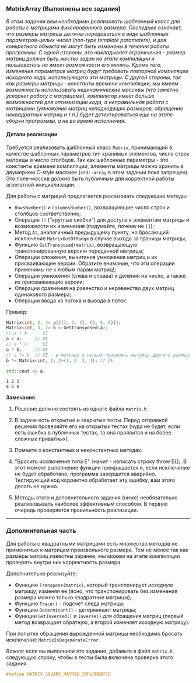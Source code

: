 ### MatrixArray (Выполнены все задания)

*В этом задании вам необходимо реализовать шаблонный класс для работы с матрицами фиксированного размера. Последнее
означает, что размеры матрицы должны передаваться в виде шаблонных параметров-целых чисел (non-type template
parameters), и для конкретного объекта не могут быть изменены в течении работы программы. С одной стороны, это
накладывает ограничения - размер матриц должен быть жестко задан на этапе компиляции и пользователь не имеет возможности
его менять. Кроме того, изменения параметров матриц будут требовать повторной компиляции исходного кода, использующего
эти матрицы. С другой стороны, так как размеры матрицы - константы времени компиляции, мы имеем возможность использовать
нединамические массивы (что заметно ускоряет работу с матрицами), компилятор имеет больше возможностей для оптимизации
кода, а неправильная работа с матрицами (умножение матриц неподходящих размеров, обращение неквадратных матриц и т.п.)
будет детектироваться еще на этапе сборки программы, а не во время исполнения.*

#### Детали реализации

Требуется реализовать шаблонный класс `Matrix`, принимающий в качестве шаблонных параметров тип хранимых элементов,
число строк матрицы и число столбцов. Так как шаблонные параметры - это константы времени компиляции, элементы матрицы
можно хранить в двумерном C-style массиве (`std::array` в этом задании пока запрещен). Это поле-массив должно быть
публичным для корректной работы агрегатной инициализации.

Для работы с матрицей предлагается реализовать следующие методы:
* `RowsNumber()` и `ColumnsNumber()`, возвращающие число строк и столбцов соответственно;
* Операция `()` ("круглые скобки") для доступа к элементам матрицы и возможности их изменения
  (подумайте, почему не `[]`);
* Метод `At`, аналогичный предыдущему пункту, но бросающий исключение `MatrixOutOfRange` в случае выхода за границы
  матрицы;
* Функцию `GetTransposed(matrix)`, возвращающую транспонированную версию переданной матрицы;
* Операции сложения, вычитания умножения матриц и их присваивающие версии. Обратите внимание, что эти операции применимы
  не к любым парам матриц!;
* Операции умножения (слева и справа) и деления на число, а также их присваивающие версии;
* Операции сравнения на равенство и неравенство двух матриц одинакового размера;
* Операции ввода из потока и вывода в поток.

Пример:

```c++
Matrix<int, 2, 3> a{{{1, 2, 3}, {4, 5, 6}}};
Matrix<int, 3, 2> b = GetTransposed(a);
// a + b      CE
a + a;     // Ok
// a * a      CE 
a * b;     // Ok
// a *= b  // CE - в матрицу a нельзя присвоить матрицу другого размера
b *= Matrix<int, 2, 2>{1, 2, 3, 4}; // Ok

std::cout << a;
```

```
1 2 3
4 5 6
```

**Замечания.**

1. Решение должно состоять из одного файла `matrix.h`.

2. В задаче есть открытые и закрытые тесты. Перед отправкой решения проверяйте его на открытых тестах (чуда не будет,
   если есть ошибка в публичных тестах, то она проявится и на более сложных приватных).

3. Помните о константных и неконстантных методах.

4. "Бросить исключение типа E" значит - написать строку throw E{};. В этот момент выполнение функции прекращается и,
   если исключение не будет обработано, программа завершится аварийно. Тестирующий код корректно обработает эту ошибку, вам
   этого делать не нужно.

5. Методы этого и дополнительного задания (ниже) необязательно реализовывать наиболее эффективным способом. В первую
   очередь проверяется правильность реализации.

---

### Дополнительная часть

Для работы с квадратными матрицами есть множество методов не применимых к матрицам произвольного размера. Тем не менее
так как размеры матриц известны заранее, мы можем на этапе компиляции проверять внутри них корректность размера.

Дополнительно реализуйте:

* Функцию `Transpose(matrix)`, который транспонирует *исходную* матрицу, изменяя ее (ясно, что транспонировать без
  изменения размера можно только квадратные матрицы);
* Функцию `Trace()` - подсчет следа матрицы;
* Функцию `Determinant()` - детерминант матрицы;
* Функции `GetInversed()` и `Inverse()` для обращения матриц (первый метод возвращает обратную, а второй изменяет
  исходную матрицу).


При попытке обращения вырожденной матрицы необходимо бросать исключение `MatrixIsDegenerateError`.

*Важно:* если вы выполнили это задание, добавьте в файл `matrix.h` следующую строку, чтобы в тесты была включена
проверка этого задания.
```c++
#define MATRIX_SQUARE_MATRIX_IMPLEMENTED
```
